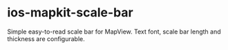 # ios-mapkit-scale-bar
Simple easy-to-read scale bar for MapView.  Text font, scale bar length and thickness are configurable.
